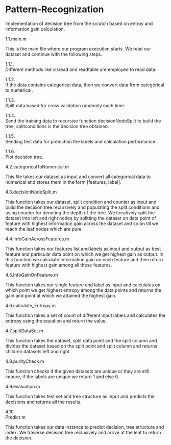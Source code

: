 # Pattern-Recognization
Implementation of decision tree from the scratch based on entroy and information gain calculation.



1.1.main.m



This is the main
file where our program execution starts. We read our dataset and continue with
the following steps.



1.1.1.             
Different
methods like xlsread and readtable are employed to read data.  



1.1.2.             
If
the data contains categorical data, then we convert data from    categorical to numerical.



1.1.3.             
Spilt
data based for cross validation randomly each time. 



1.1.4.             
Send
the training data to recursive function decisionNodeSplit to build   the tree, splitconditions is the decision
tree obtained.



1.1.5.             
Sending
test data for prediction the labels and calculation performance.



1.1.6.             
Plot
decision tree.



 



4.2.categoricalToNumerical.m



This file takes
our dataset as input and convert all categorical data to numerical and stores
them in the form [features, label].



 



4.3.decisionNodeSplit.m



This function
takes our dataset, split condition and counter as input and build the decision
tree recursively and populating the split conditions and using counter for
denoting the depth of the tree. We iteratively split the dataset into left and
right nodes by splitting the dataset on data point of feature with highest
information gain across the dataset and so on till we reach the leaf nodes
which are pure. 



 



4.4.InfoGainAcrossFeatures.m



This function
takes our features list and labels as input and output as best feature and particular
data point on which we get highest gain as output. In this function we
calculate Information gain on each feature and then return feature with highest
gain among all these features.



 



4.5.InfoGainOnFeature.m



This function
takes our single feature and label as input and calculates on which point we get
highest entropy among the data points and returns the gain and point at which
we attained the highest gain.



 



4.6.calculate_Entropy.m



This function
takes a set of count of different input labels and calculates the entropy using
the equation  and return the value.



 



4.7.splitDataSet.m



This function
takes the dataset, split data point and the split column and divides the
dataset based on the split point and split column and returns children datasets
left and right.



 



4.8.purityCheck.m



This function
checks if the given datasets are unique or they are still impure, if the labels
are unique we return 1 and else 0. 

4.9.evaluation.m



This function
takes test set and tree structure as input and predicts the decisions and
returns all the results.



 



4.10.              
Predict.m



This function
takes our data instance to predict decision, tree structure and index.  We traverse decision tree reclusively and arrive
at the leaf to return the decision.
